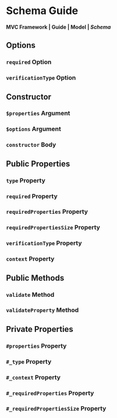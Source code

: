 # Schema Guide
**MVC Framework \| Guide \| Model \| *Schema***  

## Options
### `required` Option
### `verificationType` Option

## Constructor
### `$properties` Argument
### `$options` Argument
### `constructor` Body

## Public Properties
### `type` Property
### `required` Property
### `requiredProperties` Property
### `requiredPropertiesSize` Property
### `verificationType` Property
### `context` Property

## Public Methods
### `validate` Method
### `validateProperty` Method

## Private Properties
### `#properties` Property
### `#_type` Property
### `#_context` Property
### `#_requiredProperties` Property
### `#_requiredPropertiesSize` Property